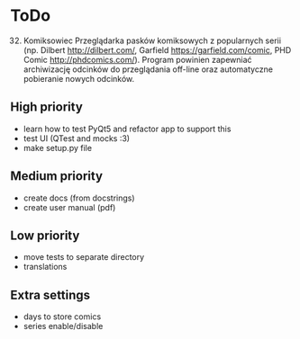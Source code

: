 ToDo
====

32. Komiksowiec
Przeglądarka pasków komiksowych z popularnych serii (np. Dilbert http://dilbert.com/, Garfield
https://garfield.com/comic, PHD Comic http://phdcomics.com/).
Program powinien zapewniać archiwizację odcinków do przeglądania off-line oraz automatyczne
pobieranie nowych odcinków.

## High priority
  - learn how to test PyQt5 and refactor app to support this
  - test UI (QTest and mocks :3)
  - make setup.py file

## Medium priority
  - create docs (from docstrings)
  - create user manual (pdf)

## Low priority
  - move tests to separate directory
  - translations

## Extra settings
  - days to store comics
  - series enable/disable

